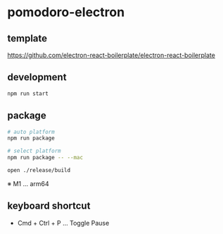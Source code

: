 # pomodoro-electron

## template

https://github.com/electron-react-boilerplate/electron-react-boilerplate

## development

```bash
npm run start
```

## package

```bash
# auto platform
npm run package

# select platform
npm run package -- --mac
```

```bash
open ./release/build
```

※ M1 ... arm64

## keyboard shortcut

- Cmd + Ctrl + P ... Toggle Pause
